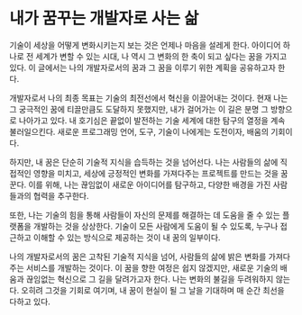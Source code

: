 # 내가 꿈꾸는 개발자로 사는 삶

기술이 세상을 어떻게 변화시키는지 보는 것은 언제나 마음을 설레게 한다. 아이디어 하나로 전 세계가 변할 수 있는 시대, 나 역시 그 변화의 한 축이 되고 싶다는 꿈을 가지고있다. 이 글에서는 나의 개발자로서의 꿈과 그 꿈을 이루기 위한 계획을 공유하고자 한다.

개발자로서 나의 최종 목표는 기술의 최전선에서 혁신을 이끌어내는 것이다. 현재 나는 그 궁극적인 꿈에 티끌만큼도 도달하지 못했지만, 내가 걸어가는 이 길은 분명 그 방향으로 나아가고 있다. 내 호기심은 끝없이 발전하는 기술 세계에 대한 탐구의 열정을 계속 불러일으킨다. 새로운 프로그래밍 언어, 도구, 기술이 나에게는 도전이자, 배움의 기회이다.

하지만, 내 꿈은 단순히 기술적 지식을 습득하는 것을 넘어선다. 나는 사람들의 삶에 직접적인 영향을 미치고, 세상에 긍정적인 변화를 가져다주는 프로젝트를 만드는 것을 꿈꾼다. 이를 위해, 나는 끊임없이 새로운 아이디어를 탐구하고, 다양한 배경을 가진 사람들과의 협력을 추구한다.

또한, 나는 기술의 힘을 통해 사람들이 자신의 문제를 해결하는 데 도움을 줄 수 있는 플랫폼을 개발하는 것을 상상한다. 기술이 모든 사람에게 도움이 될 수 있도록, 누구나 접근하고 이해할 수 있는 방식으로 제공하는 것이 내 꿈의 일부이다.

나의 개발자로서의 꿈은 고착된 기술적 지식을 넘어, 사람들의 삶에 밝은 변화를 가져다주는 서비스를 개발하는 것이다. 이 꿈을 향한 여정은 쉽지 않겠지만, 새로운 기술의 배움과 끊임없는 혁신으로 그 길을 달려가고자 한다. 나는 변화의 불길을 두려워하지 않는다. 오히려 그것을 기회로 여기며, 내 꿈이 현실이 될 그 날을 기대하며 매 순간 최선을 다하고 있다.
